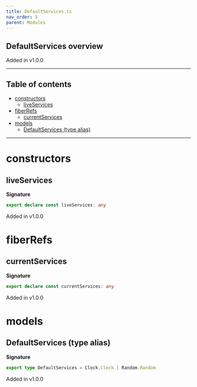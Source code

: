```yaml
---
title: DefaultServices.ts
nav_order: 5
parent: Modules
---
```


## DefaultServices overview

Added in v1.0.0

---

<h2 class="text-delta">Table of contents</h2>

- [constructors](#constructors)
  - [liveServices](#liveservices)
- [fiberRefs](#fiberrefs)
  - [currentServices](#currentservices)
- [models](#models)
  - [DefaultServices (type alias)](#defaultservices-type-alias)

---

# constructors

## liveServices

**Signature**

```ts
export declare const liveServices: any
```

Added in v1.0.0

# fiberRefs

## currentServices

**Signature**

```ts
export declare const currentServices: any
```

Added in v1.0.0

# models

## DefaultServices (type alias)

**Signature**

```ts
export type DefaultServices = Clock.Clock | Random.Random
```

Added in v1.0.0
